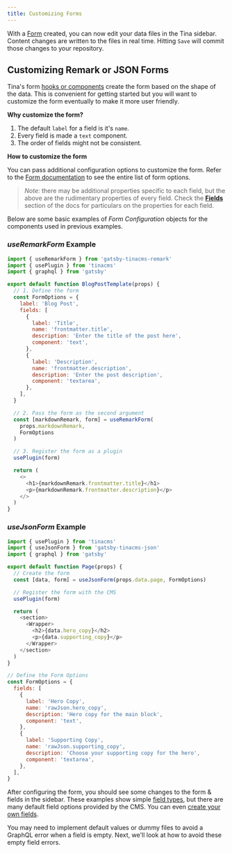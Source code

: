 ```yaml
---
title: Customizing Forms
---
```


With a [Form](/docs/plugins/forms) created, you can now edit your data files in the Tina sidebar. Content changes are written to the files in real time. Hitting `Save` will commit those changes to your repository.

## Customizing Remark or JSON Forms

Tina's form [hooks or components](/guides/gatsby/git/create-remark-form) create the form based on the shape of the data. This is convenient for getting started but you will want to customize the form eventually to make it more user friendly.

**Why customize the form?**

1. The default `label` for a field is it's `name`.
2. Every field is made a `text` component.
3. The order of fields might not be consistent.

**How to customize the form**

You can pass additional configuration options to customize the form. Refer to the [Form documentation](/docs/plugins/forms#form-configuration) to see the entire list of form options.

> _Note:_ there may be additional properties specific to each field, but the above are the rudimentary properties of every field. Check the [**Fields**](/docs/plugins/fields) section of the docs for particulars on the properties for each field.

Below are some basic examples of _Form Configuration_ objects for the components used in previous examples.

### _useRemarkForm_ Example

```js
import { useRemarkForm } from 'gatsby-tinacms-remark'
import { usePlugin } from 'tinacms'
import { graphql } from 'gatsby'

export default function BlogPostTemplate(props) {
  // 1. Define the form
  const FormOptions = {
    label: 'Blog Post',
    fields: [
      {
        label: 'Title',
        name: 'frontmatter.title',
        description: 'Enter the title of the post here',
        component: 'text',
      },
      {
        label: 'Description',
        name: 'frontmatter.description',
        description: 'Enter the post description',
        component: 'textarea',
      },
    ],
  }

  // 2. Pass the form as the second argument
  const [markdownRemark, form] = useRemarkForm(
    props.markdownRemark,
    FormOptions
  )

  // 3. Register the form as a plugin
  usePlugin(form)

  return (
    <>
      <h1>{markdownRemark.frontmatter.title}</h1>
      <p>{markdownRemark.frontmatter.description}</p>
    </>
  )
}
```

### _useJsonForm_ Example

```js
import { usePlugin } from 'tinacms'
import { useJsonForm } from 'gatsby-tinacms-json'
import { graphql } from 'gatsby'

export default function Page(props) {
  // Create the form
  const [data, form] = useJsonForm(props.data.page, FormOptions)

  // Register the form with the CMS
  usePlugin(form)

  return (
    <section>
      <Wrapper>
        <h2>{data.hero_copy}</h2>
        <p>{data.supporting_copy}</p>
      </Wrapper>
    </section>
  )
}

// Define the Form Options
const FormOptions = {
  fields: [
    {
      label: 'Hero Copy',
      name: 'rawJson.hero_copy',
      description: 'Hero copy for the main block',
      component: 'text',
    },
    {
      label: 'Supporting Copy',
      name: 'rawJson.supporting_copy',
      description: 'Choose your supporting copy for the hero',
      component: 'textarea',
    },
  ],
}
```

After configuring the form, you should see some changes to the form & fields in the sidebar. These examples show simple [field types](https://tinacms.org/docs/plugins/fields), but there are many default field options provided by the CMS. You can even [create your own fields](https://tinacms.org/docs/plugins/fields/custom-fields).

You may need to implement default values or dummy files to avoid a GraphQL error when a field is empty. Next, we'll look at how to avoid these empty field errors.
